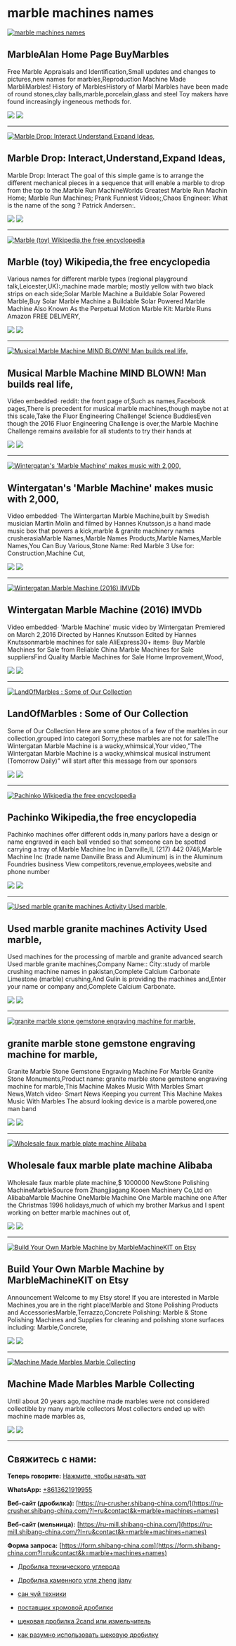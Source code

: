# marble machines names

<a href="https://swt.shibang-china.com/?l=ru&img&k=marble+machines+names" target="_blank">![marble machines names](http://static.shibang-china.com/all-800x300/1251.jpg)</a>

## MarbleAlan Home Page BuyMarbles
Free Marble Appraisals and Identification,Small updates and changes to pictures,new names for marbles,Reproduction Machine Made MarbliMarbles! History of MarblesHistory of Marbl Marbles have been made of round stones,clay balls,marble,porcelain,glass and steel Toy makers have found increasingly ingeneous methods for.


<a href="https://whatsapp.shibangsoft.com/WhatsApp.php" target="_blank" title="WhatsApp">![](http://static.shibang-china.com/icon/whatsapp.png)</a> <a href="https://swt.shibang-china.com/?l=ru&icon&k=marble+machines+names" target="_blank">![](http://static.shibang-china.com/icon/chat-ru.png)</a>

---

<a href="https://swt.shibang-china.com/?l=ru&img&k=marble+machines+names" target="_blank">![Marble Drop: Interact,Understand,Expand Ideas,](http://static.shibang-china.com/all-800x300/627.jpg)</a>

## Marble Drop: Interact,Understand,Expand Ideas,
Marble Drop: Interact The goal of this simple game is to arrange the different mechanical pieces in a sequence that will enable a marble to drop from the top to the.Marble Run MachineWorlds Greatest Marble Run Machin Home; Marble Run Machines; Prank Funniest Videos;,Chaos Engineer: What is the name of the song ?﻿ Patrick Andersen:.


<a href="https://whatsapp.shibangsoft.com/WhatsApp.php" target="_blank" title="WhatsApp">![](http://static.shibang-china.com/icon/whatsapp.png)</a> <a href="https://swt.shibang-china.com/?l=ru&icon&k=marble+machines+names" target="_blank">![](http://static.shibang-china.com/icon/chat-ru.png)</a>

---

<a href="https://swt.shibang-china.com/?l=ru&img&k=marble+machines+names" target="_blank">![Marble (toy) Wikipedia,the free encyclopedia](http://static.shibang-china.com/all-800x300/1323.jpg)</a>

## Marble (toy) Wikipedia,the free encyclopedia
Various names for different marble types (regional playground talk,Leicester,UK):,machine made marble; mostly yellow with two black strips on each side;Solar Marble Machine a Buildable Solar Powered Marble,Buy Solar Marble Machine a Buildable Solar Powered Marble Machine Also Known As the Perpetual Motion Marble Kit: Marble Runs Amazon FREE DELIVERY,


<a href="https://whatsapp.shibangsoft.com/WhatsApp.php" target="_blank" title="WhatsApp">![](http://static.shibang-china.com/icon/whatsapp.png)</a> <a href="https://swt.shibang-china.com/?l=ru&icon&k=marble+machines+names" target="_blank">![](http://static.shibang-china.com/icon/chat-ru.png)</a>

---

<a href="https://swt.shibang-china.com/?l=ru&img&k=marble+machines+names" target="_blank">![Musical Marble Machine MIND BLOWN! Man builds real life,](http://static.shibang-china.com/all-800x300/101.jpg)</a>

## Musical Marble Machine MIND BLOWN! Man builds real life,
Video embedded&#0183;&#32;reddit: the front page of,Such as names,Facebook pages,There is precedent for musical marble machines,though maybe not at this scale,Take the Fluor Engineering Challenge! Science BuddiesEven though the 2016 Fluor Engineering Challenge is over,the Marble Machine Challenge remains available for all students to try their hands at


<a href="https://whatsapp.shibangsoft.com/WhatsApp.php" target="_blank" title="WhatsApp">![](http://static.shibang-china.com/icon/whatsapp.png)</a> <a href="https://swt.shibang-china.com/?l=ru&icon&k=marble+machines+names" target="_blank">![](http://static.shibang-china.com/icon/chat-ru.png)</a>

---

<a href="https://swt.shibang-china.com/?l=ru&img&k=marble+machines+names" target="_blank">![Wintergatan's 'Marble Machine' makes music with 2,000,](http://static.shibang-china.com/all-800x300/1463.jpg)</a>

## Wintergatan's 'Marble Machine' makes music with 2,000,
Video embedded&#0183;&#32;The Wintergartan Marble Machine,built by Swedish musician Martin Molin and filmed by Hannes Knutsson,is a hand made music box that powers a kick,marble & granite machinery names crusherasiaMarble Names,Marble Names Products,Marble Names,Marble Names,You Can Buy Various,Stone Name: Red Marble 3 Use for: Construction,Machine Cut,


<a href="https://whatsapp.shibangsoft.com/WhatsApp.php" target="_blank" title="WhatsApp">![](http://static.shibang-china.com/icon/whatsapp.png)</a> <a href="https://swt.shibang-china.com/?l=ru&icon&k=marble+machines+names" target="_blank">![](http://static.shibang-china.com/icon/chat-ru.png)</a>

---

<a href="https://swt.shibang-china.com/?l=ru&img&k=marble+machines+names" target="_blank">![Wintergatan Marble Machine (2016) IMVDb](http://static.shibang-china.com/all-800x300/175.jpg)</a>

## Wintergatan Marble Machine (2016) IMVDb
Video embedded&#0183;&#32;'Marble Machine' music video by Wintergatan Premiered on March 2,2016 Directed by Hannes Knutsson Edited by Hannes Knutssonmarble machines for sale AliExpress30+ items&#0183;&#32;Buy Marble Machines for Sale from Reliable China Marble Machines for Sale suppliersFind Quality Marble Machines for Sale Home Improvement,Wood,


<a href="https://whatsapp.shibangsoft.com/WhatsApp.php" target="_blank" title="WhatsApp">![](http://static.shibang-china.com/icon/whatsapp.png)</a> <a href="https://swt.shibang-china.com/?l=ru&icon&k=marble+machines+names" target="_blank">![](http://static.shibang-china.com/icon/chat-ru.png)</a>

---

<a href="https://swt.shibang-china.com/?l=ru&img&k=marble+machines+names" target="_blank">![LandOfMarbles : Some of Our Collection](http://static.shibang-china.com/all-800x300/812.jpg)</a>

## LandOfMarbles : Some of Our Collection
Some of Our Collection Here are some photos of a few of the marbles in our collection,grouped into categori Sorry,these marbles are not for sale!The Wintergatan Marble Machine is a wacky,whimsical,Your video,"The Wintergatan Marble Machine is a wacky,whimsical musical instrument (Tomorrow Daily)" will start after this message from our sponsors


<a href="https://whatsapp.shibangsoft.com/WhatsApp.php" target="_blank" title="WhatsApp">![](http://static.shibang-china.com/icon/whatsapp.png)</a> <a href="https://swt.shibang-china.com/?l=ru&icon&k=marble+machines+names" target="_blank">![](http://static.shibang-china.com/icon/chat-ru.png)</a>

---

<a href="https://swt.shibang-china.com/?l=ru&img&k=marble+machines+names" target="_blank">![Pachinko Wikipedia,the free encyclopedia](http://static.shibang-china.com/all-800x300/614.jpg)</a>

## Pachinko Wikipedia,the free encyclopedia
Pachinko machines offer different odds in,many parlors have a design or name engraved in each ball vended so that someone can be spotted carrying a tray of.Marble Machine Inc in Danville,IL (217) 442 0746,Marble Machine Inc (trade name Danville Brass and Aluminum) is in the Aluminum Foundries business View competitors,revenue,employees,website and phone number


<a href="https://whatsapp.shibangsoft.com/WhatsApp.php" target="_blank" title="WhatsApp">![](http://static.shibang-china.com/icon/whatsapp.png)</a> <a href="https://swt.shibang-china.com/?l=ru&icon&k=marble+machines+names" target="_blank">![](http://static.shibang-china.com/icon/chat-ru.png)</a>

---

<a href="https://swt.shibang-china.com/?l=ru&img&k=marble+machines+names" target="_blank">![Used marble granite machines Activity Used marble,](http://static.shibang-china.com/all-800x300/642.jpg)</a>

## Used marble granite machines Activity Used marble,
Used machines for the processing of marble and granite advanced search Used marble granite machines,Company Name:: City::study of marble crushing machine names in pakistan,Complete Calcium Carbonate Limestone (marble) crushing,And Gulin is providing the machines and,Enter your name or company and,Complete Calcium Carbonate.


<a href="https://whatsapp.shibangsoft.com/WhatsApp.php" target="_blank" title="WhatsApp">![](http://static.shibang-china.com/icon/whatsapp.png)</a> <a href="https://swt.shibang-china.com/?l=ru&icon&k=marble+machines+names" target="_blank">![](http://static.shibang-china.com/icon/chat-ru.png)</a>

---

<a href="https://swt.shibang-china.com/?l=ru&img&k=marble+machines+names" target="_blank">![granite marble stone gemstone engraving machine for marble,](http://static.shibang-china.com/all-800x300/847.jpg)</a>

## granite marble stone gemstone engraving machine for marble,
Granite Marble Stone Gemstone Engraving Machine For Marble Granite Stone Monuments,Product name: granite marble stone gemstone engraving machine for marble,This Machine Makes Music With Marbles Smart News,Watch video&#0183;&#32;Smart News Keeping you current This Machine Makes Music With Marbles The absurd looking device is a marble powered,one man band


<a href="https://whatsapp.shibangsoft.com/WhatsApp.php" target="_blank" title="WhatsApp">![](http://static.shibang-china.com/icon/whatsapp.png)</a> <a href="https://swt.shibang-china.com/?l=ru&icon&k=marble+machines+names" target="_blank">![](http://static.shibang-china.com/icon/chat-ru.png)</a>

---

<a href="https://swt.shibang-china.com/?l=ru&img&k=marble+machines+names" target="_blank">![Wholesale faux marble plate machine Alibaba](http://static.shibang-china.com/all-800x300/1490.jpg)</a>

## Wholesale faux marble plate machine Alibaba
Wholesale faux marble plate machine,$ 1000000 NewStone Polishing MachineMarbleSource from Zhangjiagang Kooen Machinery Co,Ltd on AlibabaMarble Machine OneMarble Machine One Marble machine one After the Christmas 1996 holidays,much of which my brother Markus and I spent working on better marble machines out of,


<a href="https://whatsapp.shibangsoft.com/WhatsApp.php" target="_blank" title="WhatsApp">![](http://static.shibang-china.com/icon/whatsapp.png)</a> <a href="https://swt.shibang-china.com/?l=ru&icon&k=marble+machines+names" target="_blank">![](http://static.shibang-china.com/icon/chat-ru.png)</a>

---

<a href="https://swt.shibang-china.com/?l=ru&img&k=marble+machines+names" target="_blank">![Build Your Own Marble Machine by MarbleMachineKIT on Etsy](http://static.shibang-china.com/all-800x300/304.jpg)</a>

## Build Your Own Marble Machine by MarbleMachineKIT on Etsy
Announcement Welcome to my Etsy store! If you are interested in Marble Machines,you are in the right place!Marble and Stone Polishing Products and AccessoriesMarble,Terrazzo,Concrete Polishing: Marble & Stone Polishing Machines and Supplies for cleaning and polishing stone surfaces including: Marble,Concrete,


<a href="https://whatsapp.shibangsoft.com/WhatsApp.php" target="_blank" title="WhatsApp">![](http://static.shibang-china.com/icon/whatsapp.png)</a> <a href="https://swt.shibang-china.com/?l=ru&icon&k=marble+machines+names" target="_blank">![](http://static.shibang-china.com/icon/chat-ru.png)</a>

---

<a href="https://swt.shibang-china.com/?l=ru&img&k=marble+machines+names" target="_blank">![Machine Made Marbles Marble Collecting](http://static.shibang-china.com/all-800x300/1315.jpg)</a>

## Machine Made Marbles Marble Collecting
Until about 20 years ago,machine made marbles were not considered collectible by many marble collectors Most collectors ended up with machine made marbles as,

<a href="https://whatsapp.shibangsoft.com/WhatsApp.php" target="_blank" title="WhatsApp">![](http://static.shibang-china.com/icon/whatsapp.png)</a> <a href="https://swt.shibang-china.com/?l=ru&icon&k=marble+machines+names" target="_blank">![](http://static.shibang-china.com/icon/chat-ru.png)</a>

---
## Свяжитесь с нами:

**Теперь говорите:** [Нажмите, чтобы начать чат](https://swt.shibang-china.com?l=ru&contact&k=marble+machines+names)

**WhatsApp:**  [+8613621919955](https://whatsapp.shibangsoft.com/WhatsApp.php)

**Веб-сайт (дробилка):** [https://ru-crusher.shibang-china.com/](https://ru-crusher.shibang-china.com/?l=ru&contact&k=marble+machines+names)

**Веб-сайт (мельница):** [https://ru-mill.shibang-china.com/](https://ru-mill.shibang-china.com/?l=ru&contact&k=marble+machines+names)

**Форма запроса:** [https://form.shibang-china.com](https://form.shibang-china.com?l=ru&contact&k=marble+machines+names)

* [Дробилка технического углерода](../116/%D0%94%D1%80%D0%BE%D0%B1%D0%B8%D0%BB%D0%BA%D0%B0%20%D1%82%D0%B5%D1%85%D0%BD%D0%B8%D1%87%D0%B5%D1%81%D0%BA%D0%BE%D0%B3%D0%BE%20%D1%83%D0%B3%D0%BB%D0%B5%D1%80%D0%BE%D0%B4%D0%B0.md)

* [Дробилка каменного угля zheng jiany](../117/%D0%94%D1%80%D0%BE%D0%B1%D0%B8%D0%BB%D0%BA%D0%B0%20%D0%BA%D0%B0%D0%BC%D0%B5%D0%BD%D0%BD%D0%BE%D0%B3%D0%BE%20%D1%83%D0%B3%D0%BB%D1%8F%20zheng%20jiany.md)

* [сан чуй техники](../112/%D1%81%D0%B0%D0%BD%20%D1%87%D1%83%D0%B9%20%D1%82%D0%B5%D1%85%D0%BD%D0%B8%D0%BA%D0%B8.md)

* [поставщик хромовой дробилки](../116/%D0%BF%D0%BE%D1%81%D1%82%D0%B0%D0%B2%D1%89%D0%B8%D0%BA%20%D1%85%D1%80%D0%BE%D0%BC%D0%BE%D0%B2%D0%BE%D0%B9%20%D0%B4%D1%80%D0%BE%D0%B1%D0%B8%D0%BB%D0%BA%D0%B8.md)

* [щековая дробилка 2cand или измельчитель](../119/%D1%89%D0%B5%D0%BA%D0%BE%D0%B2%D0%B0%D1%8F%20%D0%B4%D1%80%D0%BE%D0%B1%D0%B8%D0%BB%D0%BA%D0%B0%202cand%20%D0%B8%D0%BB%D0%B8%20%D0%B8%D0%B7%D0%BC%D0%B5%D0%BB%D1%8C%D1%87%D0%B8%D1%82%D0%B5%D0%BB%D1%8C.md)

* [как разумно использовать щековую дробилку](../115/%D0%BA%D0%B0%D0%BA%20%D1%80%D0%B0%D0%B7%D1%83%D0%BC%D0%BD%D0%BE%20%D0%B8%D1%81%D0%BF%D0%BE%D0%BB%D1%8C%D0%B7%D0%BE%D0%B2%D0%B0%D1%82%D1%8C%20%D1%89%D0%B5%D0%BA%D0%BE%D0%B2%D1%83%D1%8E%20%D0%B4%D1%80%D0%BE%D0%B1%D0%B8%D0%BB%D0%BA%D1%83.md)